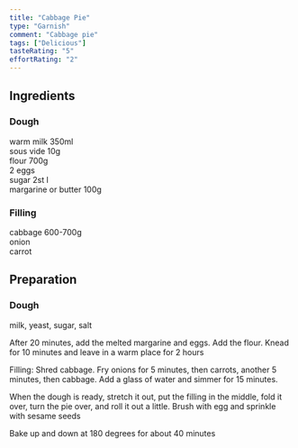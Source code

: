```yaml
---
title: "Cabbage Pie"
type: "Garnish"
comment: "Cabbage pie"
tags: ["Delicious"]
tasteRating: "5"
effortRating: "2"
---
```


## Ingredients

### Dough

warm milk 350ml  
sous vide 10g  
flour 700g  
2 eggs  
sugar 2st l  
margarine or butter 100g

### Filling

cabbage 600-700g  
onion  
carrot

## Preparation

### Dough

milk, yeast, sugar, salt

After 20 minutes, add the melted margarine and eggs. Add the flour. Knead for 10 minutes and leave in a warm place for 2 hours

Filling:
Shred cabbage. Fry onions for 5 minutes, then carrots, another 5 minutes, then cabbage. Add a glass of water and simmer for 15 minutes.

When the dough is ready, stretch it out, put the filling in the middle, fold it over, turn the pie over, and roll it out a little.
Brush with egg and sprinkle with sesame seeds

Bake up and down at 180 degrees for about 40 minutes
